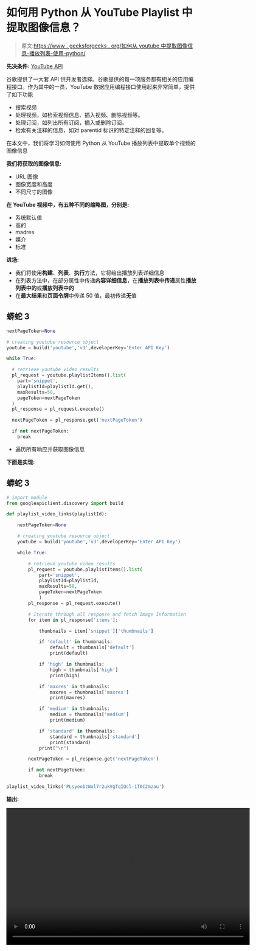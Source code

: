 # 如何用 Python 从 YouTube Playlist 中提取图像信息？

> 原文:[https://www . geeksforgeeks . org/如何从 youtube 中提取图像信息-播放列表-使用-python/](https://www.geeksforgeeks.org/how-to-extract-image-information-from-youtube-playlist-using-python/)

**先决条件:** [YouTube API](https://www.geeksforgeeks.org/youtube-data-api-set-1/)

谷歌提供了一大套 API 供开发者选择。谷歌提供的每一项服务都有相关的应用编程接口。作为其中的一员，YouTube 数据应用编程接口使用起来非常简单，提供了如下功能

*   搜索视频
*   处理视频，如检索视频信息、插入视频、删除视频等。
*   处理订阅，如列出所有订阅，插入或删除订阅。
*   检索有关注释的信息，如对 parentid 标识的特定注释的回复等。

在本文中，我们将学习如何使用 Python 从 YouTube 播放列表中提取单个视频的图像信息

**我们将获取的图像信息:**

*   URL 图像
*   图像宽度和高度
*   不同尺寸的图像

**在 YouTube 视频中，有五种不同的缩略图，分别是:**

*   系统默认值
*   高的
*   madres
*   媒介
*   标准

**进场:**

*   我们将使用**构建**、**列表**、**执行**方法，它将给出播放列表详细信息
*   在列表方法中，在部分属性中传递**内容详细信息**，在**播放列表中传递**属性**播放列表中的**或**播放列表中的**
*   在**最大结果**和**页面令牌**中传递 50 值，最初传递**无**值

## 蟒蛇 3

```py
nextPageToken=None

# creating youtube resource object 
youtube = build('youtube','v3',developerKey='Enter API Key')

while True:

  # retrieve youtube video results 
  pl_request = youtube.playlistItems().list(
    part='snippet',
    playlistId=playlistId.get(),
    maxResults=50,
    pageToken=nextPageToken
  )
  pl_response = pl_request.execute()

  nextPageToken = pl_response.get('nextPageToken')

  if not nextPageToken:
    break
```

*   遍历所有响应并获取图像信息

**下面是实现:**

## 蟒蛇 3

```py
# import module
from googleapiclient.discovery import build

def playlist_video_links(playlistId):

    nextPageToken=None

    # creating youtube resource object 
    youtube = build('youtube','v3',developerKey='Enter API Key')

    while True:

        # retrieve youtube video results 
        pl_request = youtube.playlistItems().list(
            part='snippet',
            playlistId=playlistId,
            maxResults=50,
            pageToken=nextPageToken
            )
        pl_response = pl_request.execute()

        # Iterate through all response and fetch Image Information
        for item in pl_response['items']:

            thumbnails = item['snippet']['thumbnails']

            if 'default' in thumbnails:
                default = thumbnails['default']
                print(default)

            if 'high' in thumbnails:
                high = thumbnails['high']
                print(high)

            if 'maxres' in thumbnails:
                maxres = thumbnails['maxres']
                print(maxres)

            if 'medium' in thumbnails:
                medium = thumbnails['medium']
                print(medium)

            if 'standard' in thumbnails:
                standard = thumbnails['standard']
                print(standard)
            print("\n")

        nextPageToken = pl_response.get('nextPageToken')

        if not nextPageToken:
            break

playlist_video_links('PLsyeobzWxl7r2ukVgTqIQcl-1T0C2mzau')
```

**输出:**

<video class="wp-video-shortcode" id="video-551760-1" width="640" height="360" preload="metadata" controls=""><source type="video/mp4" src="https://media.geeksforgeeks.org/wp-content/uploads/20210130100225/FreeOnlineScreenRecorderProject3.mp4?_=1">[https://media.geeksforgeeks.org/wp-content/uploads/20210130100225/FreeOnlineScreenRecorderProject3.mp4](https://media.geeksforgeeks.org/wp-content/uploads/20210130100225/FreeOnlineScreenRecorderProject3.mp4)</video>